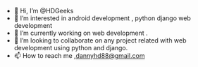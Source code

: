 - 👋 Hi, I’m @HDGeeks
- 👀 I’m interested in android development , python django web development
- 🌱 I’m currently working on web development .
- 💞️ I’m looking to collaborate on any project related with web development using python and django.
- 📫 How to reach me ,dannyhd88@gmail.com

<!---
HDGeeks/HDGeeks is a ✨ special ✨ repository because its `README.md` (this file) appears on your GitHub profile.
You can click the Preview link to take a look at your changes.
--->
